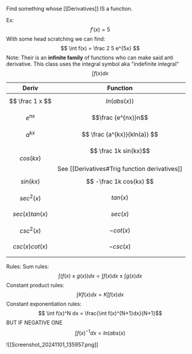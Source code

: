 
Find something whose [[Derivatives]] IS a function.

Ex:
$$ f'(x) = 5 $$
With some head scratching we can find:
$$ \int f(x) = \frac 2 5 e^{5x} $$
Note:
Their is an **infinite family** of functions who can make said anti derivative.
This class uses the integral symbol aka "indefinite integral"
$$ \int f(x)dx$$

| Deriv              | Function                                                               |
| ------------------ | ---------------------------------------------------------------------- |
| $$ \frac 1 x $$    | $$ln(abs(x))$$                                                         |
| $$e^{nx}$$         | $$\frac {e^{nx}}n$$                                                    |
| $$ a^{kx} $$       | $$ \frac {a^{kx}}{kln(a)} $$                                           |
| $$cos(kx)$$        | $$ \frac 1k sin(kx)$$<br>See [[Derivatives#Trig function derivatives]] |
| $$sin(kx)$$        | $$ -\frac 1k cos(kx) $$                                                |
| $$sec^2(x)$$       | $$tan(x)$$                                                             |
| $$sec(x)tan(x)$$   | $$sec(x)$$                                                             |
| $$csc^2(x)$$       | $$-cot(x)$$                                                            |
| $$ csc(x)cot(x) $$ | $$ -csc(x) $$                                                          |
|                    |                                                                        |
Rules:
Sum rules:
$$ \int(f(x) \pm g(x))dx = \int f(x)dx \pm \int g(x)dx$$
Constant product rules:
$$ \int Kf(x)dx = K\int f(x)dx $$
Constant exponentiation rules:
$$ \int f(x)^N dx = \frac{\int f(x)^{N+1}dx}{N+1}$$
BUT IF NEGATIVE ONE
$$ \int f(x)^{-1} dx = ln(abs(x)$$

![[Screenshot_20241101_135957.png]]
